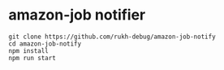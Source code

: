 # amazon-job notifier

```
git clone https://github.com/rukh-debug/amazon-job-notify
cd amazon-job-notify
npm install
npm run start
```
